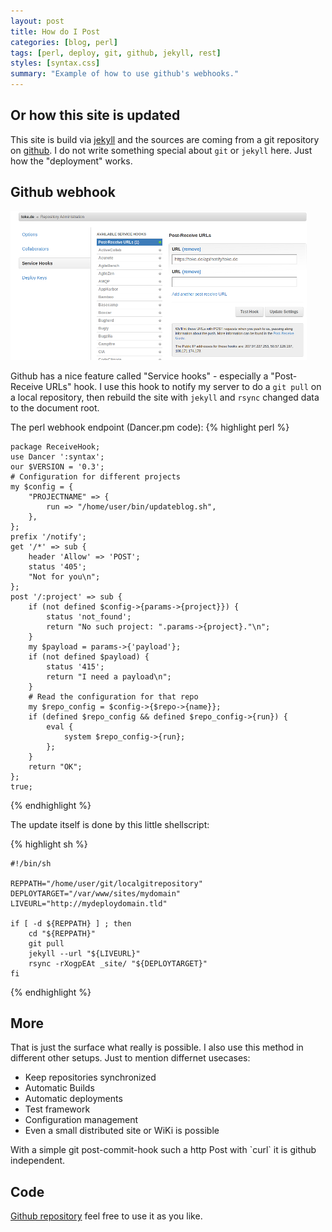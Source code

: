 ```yaml
---
layout: post
title: How do I Post
categories: [blog, perl]
tags: [perl, deploy, git, github, jekyll, rest]
styles: [syntax.css]
summary: "Example of how to use github's webhooks."
---
```



## Or how this site is updated

This site is build via [jekyll](http://jekyllrb.com/)
and the sources are coming from a git repository on
[github](https://github.com). I do
not write something special about `git` or `jekyll` here. Just how the
"deployment" works.

## Github webhook

![Github Webhook](/assets/github-webhook.png)

Github has a nice feature called "Service hooks" - especially a
"Post-Receive URLs" hook. I use this hook to notify my server to
do a `git pull` on a local repository, then rebuild the site with
`jekyll` and `rsync` changed data to the document root.

The perl webhook endpoint (Dancer.pm code):
{% highlight perl %}

    package ReceiveHook;
    use Dancer ':syntax';
    our $VERSION = '0.3';
    # Configuration for different projects
    my $config = {
        "PROJECTNAME" => {
            run => "/home/user/bin/updateblog.sh",
        },
    };
    prefix '/notify';
    get '/*' => sub {
        header 'Allow' => 'POST';
        status '405';
        "Not for you\n";
    };
    post '/:project' => sub {
        if (not defined $config->{params->{project}}) {
            status 'not_found';
            return "No such project: ".params->{project}."\n";
        }
        my $payload = params->{'payload'};
        if (not defined $payload) {
            status '415';
            return "I need a payload\n";
        }
        # Read the configuration for that repo
        my $repo_config = $config->{$repo->{name}};
        if (defined $repo_config && defined $repo_config->{run}) {
            eval {
                system $repo_config->{run};
            };
        }
        return "OK";
    };
    true;

{% endhighlight %}

The update itself is done by this little shellscript:

{% highlight sh %}

    #!/bin/sh

    REPPATH="/home/user/git/localgitrepository"
    DEPLOYTARGET="/var/www/sites/mydomain"
    LIVEURL="http://mydeploydomain.tld"

    if [ -d ${REPPATH} ] ; then
        cd "${REPPATH}"
        git pull
        jekyll --url "${LIVEURL}"
        rsync -rXogpEAt _site/ "${DEPLOYTARGET}"
    fi
    
{% endhighlight %}

<aside>
<h2 id='more'>More</h2>
<p>
That is just the surface what really is possible. I also use this method in
different other setups. Just to mention differnet usecases:
</p>
<ul>
<li>Keep repositories synchronized</li>
<li>Automatic Builds</li>
<li>Automatic deployments</li>
<li>Test framework</li>
<li>Configuration management</li>
<li>Even a small distributed site or WiKi is possible</li>
</ul>
<p>
With a simple git post-commit-hook such a http Post with `curl` it is
github independent.</p>
</aside>

## Code
[Github repository](https://github.com/toke/dancing-github-webhooks) feel free to use it as you like.
